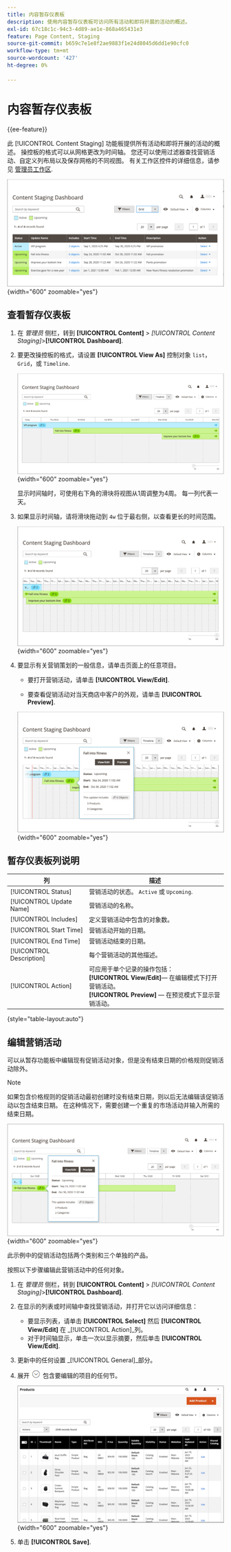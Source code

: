 ```yaml
---
title: 内容暂存仪表板
description: 使用内容暂存仪表板可访问所有活动和即将开展的活动的概述。
exl-id: 67c18c1c-94c3-4d89-ae1e-868a465431e3
feature: Page Content, Staging
source-git-commit: b659c7e1e8f2ae9883f1e24d8045d6dd1e90cfc0
workflow-type: tm+mt
source-wordcount: '427'
ht-degree: 0%

---
```


# 内容暂存仪表板

{{ee-feature}}

此 [!UICONTROL Content Staging] 功能板提供所有活动和即将开展的活动的概述。 操控板的格式可以从网格更改为时间轴。 您还可以使用过滤器查找营销活动、自定义列布局以及保存网格的不同视图。 有关工作区控件的详细信息，请参见 [管理员工作区](../getting-started/admin-workspace.md).

![网格视图中的暂存仪表板](./assets/content-staging-grid-view.png){width="600" zoomable="yes"}

## 查看暂存仪表板

1. 在 _管理员_ 侧栏，转到  **[!UICONTROL Content]** > _[!UICONTROL Content Staging]_>**[!UICONTROL Dashboard]**.

1. 要更改操控板的格式，请设置 **[!UICONTROL View As]** 控制对象 `list`， `Grid`，或 `Timeline`.

   ![时间线视图](./assets/content-staging-dashboard-timeline.png){width="600" zoomable="yes"}

   显示时间轴时，可使用右下角的滑块将视图从1周调整为4周。 每一列代表一天。

1. 如果显示时间轴，请将滑块拖动到 `4w` 位于最右侧，以查看更长的时间范围。

   ![四周视图](./assets/content-staging-timeline-4-week-view.png){width="600" zoomable="yes"}

1. 要显示有关营销策划的一般信息，请单击页面上的任意项目。

   - 要打开营销活动，请单击 **[!UICONTROL View/Edit]**.

   - 要查看促销活动对当天商店中客户的外观，请单击 **[!UICONTROL Preview]**.

   ![营销活动信息](./assets/content-staging-campaign-info.png){width="600" zoomable="yes"}

## 暂存仪表板列说明

| 列 | 描述 |
|--- |--- |
| [!UICONTROL Status] | 营销活动的状态。 `Active` 或 `Upcoming`. |
| [!UICONTROL Update Name] | 营销活动的名称。 |
| [!UICONTROL Includes] | 定义营销活动中包含的对象数。 |
| [!UICONTROL Start Time] | 营销活动开始的日期。 |
| [!UICONTROL End Time] | 营销活动结束的日期。 |
| [!UICONTROL Description] | 每个营销活动的其他描述。 |
| [!UICONTROL Action] | 可应用于单个记录的操作包括：<br/>**[!UICONTROL View/Edit]**— 在编辑模式下打开营销活动。<br/>**[!UICONTROL Preview]**  — 在预览模式下显示营销活动。 |

{style="table-layout:auto"}

## 编辑营销活动

可以从暂存功能板中编辑现有促销活动对象，但是没有结束日期的价格规则促销活动除外。

>[!NOTE]
>
>如果包含价格规则的促销活动最初创建时没有结束日期，则以后无法编辑该促销活动以包含结束日期。 在这种情况下，需要创建一个重复的市场活动并输入所需的结束日期。

![营销活动详细信息](./assets/content-staging-dashboard-view-edit.png){width="600" zoomable="yes"}

此示例中的促销活动包括两个类别和三个单独的产品。

按照以下步骤编辑此营销活动中的任何对象。

1. 在 _管理员_ 侧栏，转到  **[!UICONTROL Content]** > _[!UICONTROL Content Staging]_>**[!UICONTROL Dashboard]**.

1. 在显示的列表或时间轴中查找营销活动，并打开它以访问详细信息：

   - 要显示列表，请单击 **[!UICONTROL Select]** 然后 **[!UICONTROL View/Edit]** 在 _[!UICONTROL Action]_列。
   - 对于时间轴显示，单击一次以显示摘要，然后单击 **[!UICONTROL View/Edit]**.

1. 更新中的任何设置 _[!UICONTROL General]_部分。

1. 展开 ![扩展选择器](../assets/icon-display-expand.png) 包含要编辑的项目的任何节。

   ![更新市场活动项目的已分配产品](./assets/content-staging-campaign-edit-products.png){width="600" zoomable="yes"}

1. 单击 **[!UICONTROL Save]**.
